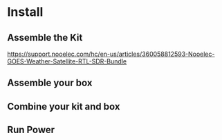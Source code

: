 # Install

## Assemble the Kit

https://support.nooelec.com/hc/en-us/articles/360058812593-Nooelec-GOES-Weather-Satellite-RTL-SDR-Bundle


## Assemble your box

## Combine your kit and box

## Run Power
